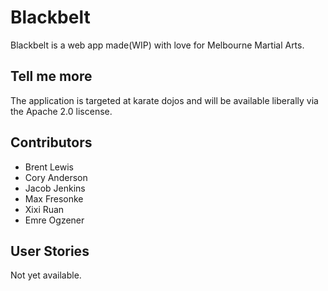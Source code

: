 # Blackbelt
Blackbelt is a web app made(WIP) with love for Melbourne Martial Arts.

## Tell me more
The application is targeted at karate dojos and will be available liberally via
the Apache 2.0 liscense.

## Contributors
- Brent Lewis
- Cory Anderson
- Jacob Jenkins
- Max Fresonke
- Xixi Ruan
- Emre Ogzener

## User Stories
Not yet available.

